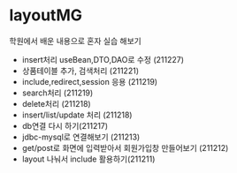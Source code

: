 # layoutMG
학원에서 배운 내용으로 혼자 실습 해보기 
<ul>
  <li>insert처리 useBean,DTO,DAO로 수정 (211227)</li>
  <li>상품테이블 추가, 검색처리 (211221)</li>
  <li>include,redirect,session 응용 (211219)</li>
  <li>search처리 (211219)</li>
  <li>delete처리 (211218)</li>
  <li>insert/list/update 처리 (211218)</li>
  <li>db연결 다시 하기(211217)</li>
  <li>jdbc-mysql로 연결해보기 (211213)</li>
  <li>get/post로 화면에 입력받아서 회원가입창 만들어보기 (211212)</li>
  <li>layout 나눠서 include 활용하기(211211)</li>
</ul>
